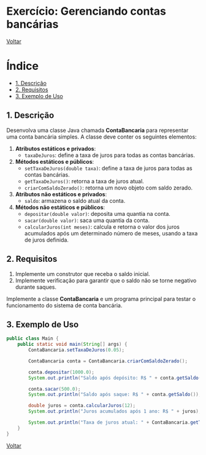 # Exercício: Gerenciando contas bancárias

[Voltar](../../README.md)

# Índice

<!-- TOC -->

- [1. Descrição](#1-descri%C3%A7%C3%A3o)
- [2. Requisitos](#2-requisitos)
- [3. Exemplo de Uso](#3-exemplo-de-uso)

<!-- /TOC -->

## 1. Descrição

Desenvolva uma classe Java chamada **ContaBancaria** para representar uma conta bancária simples. A classe deve conter os seguintes elementos:

1. **Atributos estáticos e privados**:
   - `taxaDeJuros`: define a taxa de juros para todas as contas bancárias.
2. **Métodos estáticos e públicos**:
   - `setTaxaDeJuros(double taxa)`: define a taxa de juros para todas as contas bancárias.
   - `getTaxaDeJuros()`: retorna a taxa de juros atual.
   - `criarComSaldoZerado()`: retorna um novo objeto com saldo zerado.
3. **Atributos não estáticos e privados**:
   - `saldo`: armazena o saldo atual da conta.
4. **Métodos não estáticos e públicos**:
   - `depositar(double valor)`: deposita uma quantia na conta.
   - `sacar(double valor)`: saca uma quantia da conta.
   - `calcularJuros(int meses)`: calcula e retorna o valor dos juros acumulados após um determinado número de meses, usando a taxa de juros definida.

## 2. Requisitos

1. Implemente um construtor que receba o saldo inicial.
2. Implemente verificação para garantir que o saldo não se torne negativo durante saques.

Implemente a classe **ContaBancaria** e um programa principal para testar o funcionamento do sistema de conta bancária.

## 3. Exemplo de Uso

```java
public class Main {
    public static void main(String[] args) {
        ContaBancaria.setTaxaDeJuros(0.05);

        ContaBancaria conta = ContaBancaria.criarComSaldoZerado();

        conta.depositar(1000.0);
        System.out.println("Saldo após depósito: R$ " + conta.getSaldo());

        conta.sacar(500.0);
        System.out.println("Saldo após saque: R$ " + conta.getSaldo());

        double juros = conta.calcularJuros(12);
        System.out.println("Juros acumulados após 1 ano: R$ " + juros);

        System.out.println("Taxa de juros atual: " + ContaBancaria.getTaxaDeJuros());
    }
}
```

[Voltar](../../README.md)
